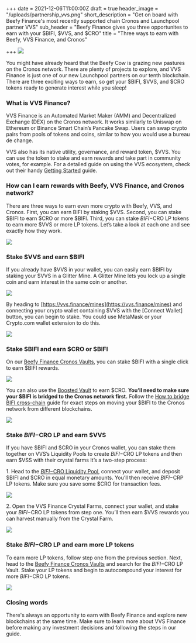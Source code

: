 +++
date = 2021-12-06T11:00:00Z
draft = true
header_image = "/uploads/partnership_vvs.png"
short_description = "Get on board with Beefy Finance's most recently supported chain Cronos and Launchpool partner VVS"
sub_header = "Beefy Finance gives you three opportunites to earn with your $BIFI, $VVS, and $CRO"
title = "Three ways to earn with Beefy, VVS Finance, and Cronos"

+++
![](/uploads/partnership_vvs.png)

You might have already heard that the Beefy Cow is grazing new pastures on the Cronos network. There are plenty of projects to explore, and VVS Finance is just one of our new Launchpool partners on our tenth blockchain. There are three exciting ways to earn, so get your $BIFI, $VVS, and $CRO tokens ready to generate interest while you sleep!

### What is VVS Finance?

VVS Finance is an Automated Market Maker (AMM) and Decentralized Exchange (DEX) on the Cronos network. It works similarly to Uniswap on Ethereum or Binance Smart Chain’s Pancake Swap. Users can swap crypto pairs from pools of tokens and coins, similar to how you would use a bureau de change.

VVS also has its native utility, governance, and reward token, $VVS. You can use the token to stake and earn rewards and take part in community votes, for example. For a detailed guide on using the VVS ecosystem, check out their handy [Getting Started](https://docs.vvs.finance/getting-started) guide.

### How can I earn rewards with Beefy, VVS Finance, and Cronos network?

There are three ways to earn even more crypto with Beefy, VVS, and Cronos. First, you can earn BIFI by staking $VVS. Second, you can stake $BIFI to earn $CRO or more $BIFI. Third, you can stake $BIFI-$CRO LP tokens to earn more $VVS or more LP tokens. Let’s take a look at each one and see exactly how they work.

![](/uploads/vvs_staking_guide.png)

### Stake $VVS and earn $BIFI

If you already have $VVS in your wallet, you can easily earn $BIFI by staking your $VVS in a Glitter Mine. A Glitter Mine lets you lock up a single coin and earn interest in the same coin or another.

![](/uploads/glitter_mines.png)

By heading to [https://vvs.finance/mines](https://vvs.finance/mines) and connecting your crypto wallet containing $VVS with the \[Connect Wallet\] button, you can begin to stake. You could use MetaMask or your Crypto.com wallet extension to do this.

![](/uploads/vvs1.png)

### Stake $BIFI and earn $CRO or $BIFI

On our [Beefy Finance Cronos Vaults](https://app.beefy.finance/#/cronos), you can stake $BIFI with a single click to earn $BIFI rewards.

![](/uploads/vvs2.png)

You can also use the [Boosted Vault](https://app.beefy.finance/#/cronos/stake) to earn $CRO. **You’ll need to make sure your $BIFI is bridged to the Cronos network first.** Follow the [How to bridge BIFI cross-chain](https://docs.beefy.finance/moo/faq/how-to-guides/how-to-bridge-bifi-cross-chain) guide for exact steps on moving your $BIFI to the Cronos network from different blockchains.

![](/uploads/vvs3.png)

### Stake $BIFI-$CRO LP and earn $VVS

If you have $BIFI and $CRO in your Cronos wallet, you can stake them together on VVS’s Liquidity Pools to create $BIFI-$CRO LP tokens and then earn $VSS with their crystal farms It’s a two-step process:

1\. Head to the [$BIFI-$CRO Liquidity Pool](https://vvs.finance/add/CRO/0xe6801928061CDbE32AC5AD0634427E140EFd05F9), connect your wallet, and deposit $BIFI and $CRO in equal monetary amounts. You’ll then receive $BIFI-$CRP LP tokens. Make sure you save some $CRO for transaction fees.

![](/uploads/vss4.png)

2\. Open the VVS Finance Crystal Farms, connect your wallet, and stake your $BIFI-$CRO LP tokens from step one. You’ll then earn $VVS rewards you can harvest manually from the Crystal Farm.

![](/uploads/vvw.png)

### Stake $BIFI-$CRO LP and earn more LP tokens

To earn more LP tokens, follow step one from the previous section. Next, head to the [Beefy Finance Cronos Vaults](https://app.beefy.finance/#/cronos) and search for the $BIFI-$CRO LP Vault. Stake your LP tokens and begin to autocompound your interest for more $BIFI-$CRO LP tokens.

![](/uploads/bifi-cro-1.png)

### Closing words

There's always an opportunity to earn with Beefy Finance and explore new blockchains at the same time. Make sure to learn more about VVS Finance before making any investment decisions and following the steps in our guide. 